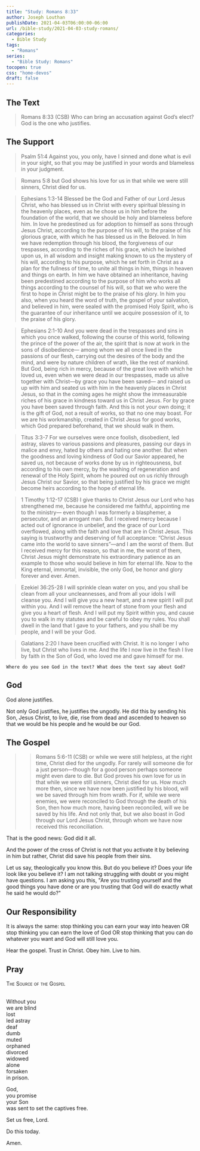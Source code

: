 ```yaml
---
title: "Study: Romans 8:33"
author: Joseph Louthan
publishDate: 2021-04-03T06:00:00-06:00
url: /bible-study/2021-04-03-study-romans/
categories:
  - Bible Study
tags:
  - "Romans"
series:
  - "Bible Study: Romans"
tocopen: true
css: "home-devos"
draft: false
---
```

## The Text

>Romans 8:33 (CSB) Who can bring an accusation against God’s elect? God is the one who justifies.

## The Support

>Psalm 51:4 Against you, you only, have I sinned and done what is evil in your sight, so that you may be justified in your words and blameless in your judgment.

>Romans 5:8 but God shows his love for us in that while we were still sinners, Christ died for us.

>Ephesians 1:3-14 Blessed be the God and Father of our Lord Jesus Christ, who has blessed us in Christ with every spiritual blessing in the heavenly places, even as he chose us in him before the foundation of the world, that we should be holy and blameless before him. In love he predestined us for adoption to himself as sons through Jesus Christ, according to the purpose of his will, to the praise of his glorious grace, with which he has blessed us in the Beloved. In him we have redemption through his blood, the forgiveness of our trespasses, according to the riches of his grace, which he lavished upon us, in all wisdom and insight making known to us the mystery of his will, according to his purpose, which he set forth in Christ as a plan for the fullness of time, to unite all things in him, things in heaven and things on earth. In him we have obtained an inheritance, having been predestined according to the purpose of him who works all things according to the counsel of his will, so that we who were the first to hope in Christ might be to the praise of his glory. In him you also, when you heard the word of truth, the gospel of your salvation, and believed in him, were sealed with the promised Holy Spirit, who is the guarantee of our inheritance until we acquire possession of it, to the praise of his glory.

>Ephesians 2:1-10 And you were dead in the trespasses and sins in which you once walked, following the course of this world, following the prince of the power of the air, the spirit that is now at work in the sons of disobedience— among whom we all once lived in the passions of our flesh, carrying out the desires of the body and the mind, and were by nature children of wrath, like the rest of mankind. But God, being rich in mercy, because of the great love with which he loved us, even when we were dead in our trespasses, made us alive together with Christ—by grace you have been saved— and raised us up with him and seated us with him in the heavenly places in Christ Jesus, so that in the coming ages he might show the immeasurable riches of his grace in kindness toward us in Christ Jesus. For by grace you have been saved through faith. And this is not your own doing; it is the gift of God, not a result of works, so that no one may boast. For we are his workmanship, created in Christ Jesus for good works, which God prepared beforehand, that we should walk in them.

>Titus 3:3-7 For we ourselves were once foolish, disobedient, led astray, slaves to various passions and pleasures, passing our days in malice and envy, hated by others and hating one another. But when the goodness and loving kindness of God our Savior appeared, he saved us, not because of works done by us in righteousness, but according to his own mercy, by the washing of regeneration and renewal of the Holy Spirit, whom he poured out on us richly through Jesus Christ our Savior, so that being justified by his grace we might become heirs according to the hope of eternal life.

>1 Timothy 1:12-17 (CSB) I give thanks to Christ Jesus our Lord who has strengthened me, because he considered me faithful, appointing me to the ministry— even though I was formerly a blasphemer, a persecutor, and an arrogant man. But I received mercy because I acted out of ignorance in unbelief, and the grace of our Lord overflowed, along with the faith and love that are in Christ Jesus. This saying is trustworthy and deserving of full acceptance: “Christ Jesus came into the world to save sinners”—and I am the worst of them. But I received mercy for this reason, so that in me, the worst of them, Christ Jesus might demonstrate his extraordinary patience as an example to those who would believe in him for eternal life. Now to the King eternal, immortal, invisible, the only God, be honor and glory forever and ever. Amen.

>Ezekiel 36:25-28 I will sprinkle clean water on you, and you shall be clean from all your uncleannesses, and from all your idols I will cleanse you. And I will give you a new heart, and a new spirit I will put within you. And I will remove the heart of stone from your flesh and give you a heart of flesh. And I will put my Spirit within you, and cause you to walk in my statutes and be careful to obey my rules. You shall dwell in the land that I gave to your fathers, and you shall be my people, and I will be your God.

>Galatians 2:20 I have been crucified with Christ. It is no longer I who live, but Christ who lives in me. And the life I now live in the flesh I live by faith in the Son of God, who loved me and gave himself for me.

<div style="page-break-after: always;"></div>

`Where do you see God in the text? What does the text say about God?`

## God

God alone justifies.

Not only God justifies, he justifies the ungodly. He did this by sending his Son, Jesus Christ, to live, die, rise from dead and ascended to heaven so that we would be his people and he would be our God.

## The Gospel

>>Romans 5:6-11 (CSB) or while we were still helpless, at the right time, Christ died for the ungodly. For rarely will someone die for a just person—though for a good person perhaps someone might even dare to die. But God proves his own love for us in that while we were still sinners, Christ died for us. How much more then, since we have now been justified by his blood, will we be saved through him from wrath. For if, while we were enemies, we were reconciled to God through the death of his Son, then how much more, having been reconciled, will we be saved by his life. And not only that, but we also boast in God through our Lord Jesus Christ, through whom we have now received this reconciliation.

That is the good news: God did it all.

And the power of the cross of Christ is not that you activate it by believing in him but rather, Christ did save his people from their sins.

Let us say, theologically you know this. But do you believe it? Does your life look like you believe it? I am not talking struggling with doubt or you might have questions. I am asking you this, "Are you trusting yourself and the good things you have done or are you trusting that God will do exactly what he said he would do?"

## Our Responsibility

It is always the same: stop thinking you can earn your way into heaven OR stop thinking you can earn the love of God OR stop thinking that you can do whatever you want and God will still love you.

Hear the gospel. Trust in Christ. Obey him. Live to him.

## Pray

<div style="font-variant: small-caps;">
The Source of the Gospel
</div>
&nbsp;

Without you  
  we are blind  
  lost  
  led astray  
  deaf  
  dumb  
  muted  
  orphaned  
  divorced  
  widowed  
  alone  
  forsaken  
  in prison.

God,  
  you promise  
  your Son  
  was sent to set the captives free.

Set us free, Lord.

Do this today.

Amen.
